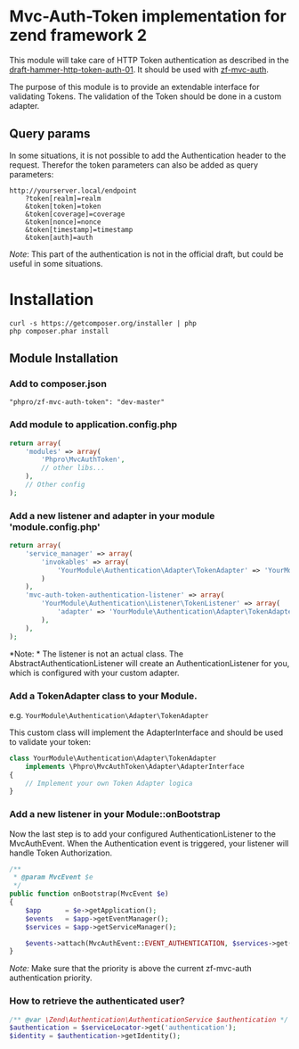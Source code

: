 # Mvc-Auth-Token implementation for zend framework 2
This module will take care of HTTP Token authentication as described in the [draft-hammer-http-token-auth-01](http://tools.ietf.org/html/draft-hammer-http-token-auth-01). It should be used with [zf-mvc-auth](https://github.com/zfcampus/zf-mvc-auth). 

The purpose of this module is to provide an extendable interface for validating Tokens. The validation of the Token should be done in a custom adapter.

## Query params
In some situations, it is not possible to add the Authentication header to the request.
Therefor the token parameters can also be added as query parameters:

```
http://yourserver.local/endpoint
    ?token[realm]=realm
    &token[token]=token
    &token[coverage]=coverage
    &token[nonce]=nonce
    &token[timestamp]=timestamp
    &token[auth]=auth
```

*Note*: This part of the authentication is not in the official draft, but could be useful in some situations.


# Installation
```
curl -s https://getcomposer.org/installer | php
php composer.phar install
```

## Module Installation

### Add to composer.json
```
"phpro/zf-mvc-auth-token": "dev-master"
```

### Add module to application.config.php
```php
return array(
    'modules' => array(
        'Phpro\MvcAuthToken',
        // other libs...
    ),
    // Other config
);
```

### Add a new listener and adapter in your module 'module.config.php'
```php
return array(
    'service_manager' => array(
        'invokables' => array(
            'YourModule\Authentication\Adapter\TokenAdapter' => 'YourModule\Authentication\Adapter\TokenAdapter',
        )
    ),
    'mvc-auth-token-authentication-listener' => array(
        'YourModule\Authentication\Listener\TokenListener' => array(
            'adapter' => 'YourModule\Authentication\Adapter\TokenAdapter',
        ),
    ),
);
```

*Note: * The listener is not an actual class.
The AbstractAuthenticationListener will create an AuthenticationListener for you, which is configured with your custom adapter.

### Add a TokenAdapter class to your Module.
e.g. `YourModule\Authentication\Adapter\TokenAdapter`

This custom class will implement the AdapterInterface and should be used to validate your token:


``` php
class YourModule\Authentication\Adapter\TokenAdapter 
    implements \Phpro\MvcAuthToken\Adapter\AdapterInterface
{
    // Implement your own Token Adapter logica
}
```

### Add a new listener in your Module::onBootstrap

Now the last step is to add your configured AuthenticationListener to the MvcAuthEvent.
When the Authentication event is triggered, your listener will handle Token Authorization.

```php
/**
 * @param MvcEvent $e
 */
public function onBootstrap(MvcEvent $e)
{
    $app      = $e->getApplication();
    $events   = $app->getEventManager();
    $services = $app->getServiceManager();

    $events->attach(MvcAuthEvent::EVENT_AUTHENTICATION, $services->get('YourModule\Authentication\Listener\TokenListener'), 1000);
}
```

*Note:* Make sure that the priority is above the current zf-mvc-auth authentication priority.

### How to retrieve the authenticated user?
```php
/** @var \Zend\Authentication\AuthenticationService $authentication */
$authentication = $serviceLocator->get('authentication');
$identity = $authentication->getIdentity();
```

